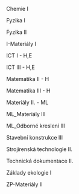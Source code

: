 Chemie I

Fyzika I

Fyzika II

I-Materiály I 

ICT I - H,E

ICT III - H,E

Matematika II - H

Matematika III - H

Materiály II. - ML

ML_Materiály III

ML_Odborné kreslení III

Stavební konstrukce III

Strojírenská technologie II.

Technická dokumentace II.

Základy ekologie I

ZP-Materiály II
